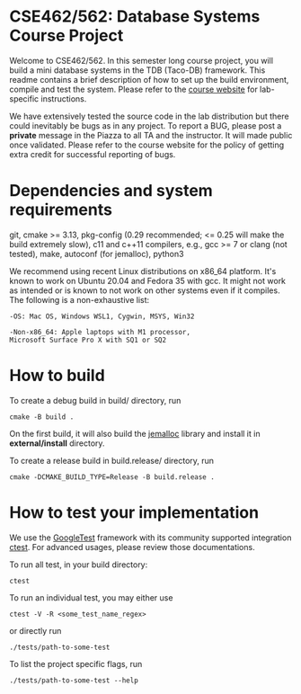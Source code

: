 CSE462/562: Database Systems Course Project
====================================

Welcome to CSE462/562. In this semester long course project, you will build a
mini database systems in the TDB (Taco-DB) framework. This readme contains
a brief description of how to set up the build environment, compile and test
the system. Please refer to the [course
website](https://cse.buffalo.edu/~zzhao35/teaching/cse562_spring23) for
lab-specific instructions.

We have extensively tested the source code in the lab distribution but there
could inevitably be bugs as in any project. To report a BUG, please post a
**private** message in the Piazza to all TA and the
instructor. It will made public once validated. Please refer to the course
website for the policy of getting extra credit for successful reporting of
bugs.

# Dependencies and system requirements

git, cmake >= 3.13, pkg-config (0.29 recommended; <= 0.25 will make the build
extremely slow), c11 and c++11 compilers, e.g., gcc >= 7 or clang (not tested),
make, autoconf (for jemalloc), python3

We recommend using recent Linux distributions on x86_64 platform. It's known to
work on Ubuntu 20.04 and Fedora 35 with gcc.  It might not work as intended or
is known to not work on other systems even if it compiles. The following is a
non-exhaustive list:

    -OS: Mac OS, Windows WSL1, Cygwin, MSYS, Win32

    -Non-x86_64: Apple laptops with M1 processor,
    Microsoft Surface Pro X with SQ1 or SQ2

# How to build

To create a debug build in build/ directory, run

    cmake -B build .

On the first build, it will also build the [jemalloc](http://jemalloc.net/)
library and install it in **external/install** directory.

To create a release build in build.release/ directory, run

    cmake -DCMAKE_BUILD_TYPE=Release -B build.release .

# How to test your implementation

We use the [GoogleTest](http://google.github.io/googletest/) framework with its
community supported integration
[ctest](https://cmake.org/cmake/help/latest/manual/ctest.1.html). For advanced usages,
please review those documentations.

To run all test, in your build directory:

    ctest

To run an individual test, you may either use

    ctest -V -R <some_test_name_regex>

or directly run

    ./tests/path-to-some-test

To list the project specific flags, run

    ./tests/path-to-some-test --help

